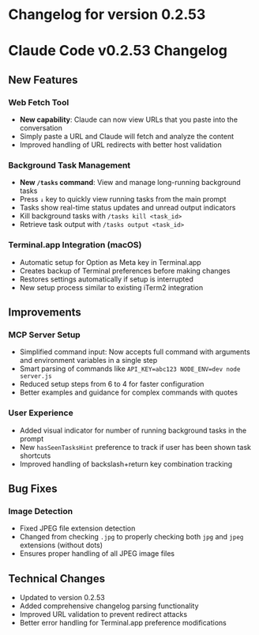# Changelog for version 0.2.53

# Claude Code v0.2.53 Changelog

## New Features

### Web Fetch Tool
- **New capability**: Claude can now view URLs that you paste into the conversation
- Simply paste a URL and Claude will fetch and analyze the content
- Improved handling of URL redirects with better host validation

### Background Task Management
- **New `/tasks` command**: View and manage long-running background tasks
- Press `↓` key to quickly view running tasks from the main prompt
- Tasks show real-time status updates and unread output indicators
- Kill background tasks with `/tasks kill <task_id>`
- Retrieve task output with `/tasks output <task_id>`

### Terminal.app Integration (macOS)
- Automatic setup for Option as Meta key in Terminal.app
- Creates backup of Terminal preferences before making changes
- Restores settings automatically if setup is interrupted
- New setup process similar to existing iTerm2 integration

## Improvements

### MCP Server Setup
- Simplified command input: Now accepts full command with arguments and environment variables in a single step
- Smart parsing of commands like `API_KEY=abc123 NODE_ENV=dev node server.js`
- Reduced setup steps from 6 to 4 for faster configuration
- Better examples and guidance for complex commands with quotes

### User Experience
- Added visual indicator for number of running background tasks in the prompt
- New `hasSeenTasksHint` preference to track if user has been shown task shortcuts
- Improved handling of backslash+return key combination tracking

## Bug Fixes

### Image Detection
- Fixed JPEG file extension detection
- Changed from checking `.jpg` to properly checking both `jpg` and `jpeg` extensions (without dots)
- Ensures proper handling of all JPEG image files

## Technical Changes

- Updated to version 0.2.53
- Added comprehensive changelog parsing functionality
- Improved URL validation to prevent redirect attacks
- Better error handling for Terminal.app preference modifications
